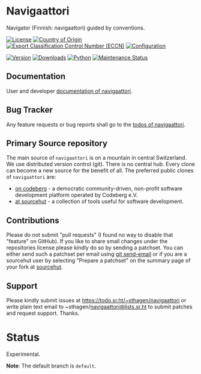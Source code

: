 # Navigaattori

Navigator (Finnish: navigaattori) guided by conventions.

[![License](https://git.sr.ht/~sthagen/navigaattori/blob/default/docs/badges/license-spdx-mit.svg)](https://git.sr.ht/~sthagen/navigaattori/tree/default/item/LICENSE)
[![Country of Origin](https://git.sr.ht/~sthagen/navigaattori/blob/default/docs/badges/country-of-origin-name-switzerland-neutral.svg)](https://git.sr.ht/~sthagen/navigaattori/tree/default/item/COUNTRY-OF-ORIGIN)
[![Export Classification Control Number (ECCN)](https://git.sr.ht/~sthagen/navigaattori/blob/default/docs/badges/export-control-classification-number_eccn-ear99-neutral.svg)](https://git.sr.ht/~sthagen/navigaattori/tree/default/item/EXPORT-CONTROL-CLASSIFICATION-NUMBER)
[![Configuration](https://git.sr.ht/~sthagen/navigaattori/blob/default/docs/badges/configuration-sbom.svg)](https://git.sr.ht/~sthagen/navigaattori/tree/default/item/docs/third-party/README.md)

[![Version](https://git.sr.ht/~sthagen/navigaattori/blob/default/docs/badges/latest-release.svg)](https://pypi.python.org/pypi/navigaattori/)
[![Downloads](https://git.sr.ht/~sthagen/navigaattori/blob/default/docs/badges/downloads-per-month.svg)](https://pepy.tech/project/navigaattori)
[![Python](https://git.sr.ht/~sthagen/navigaattori/blob/default/docs/badges/python-versions.svg)](https://pypi.python.org/pypi/navigaattori/)
[![Maintenance Status](https://git.sr.ht/~sthagen/navigaattori/blob/default/docs/badges/commits-per-year.svg)](https://git.sr.ht/~sthagen/navigaattori/log)

## Documentation

User and developer [documentation of navigaattori](https://codes.dilettant.life/docs/navigaattori).

## Bug Tracker

Any feature requests or bug reports shall go to the [todos of navigaattori](https://todo.sr.ht/~sthagen/navigaattori).

## Primary Source repository

The main source of `navigaattori` is on a mountain in central Switzerland.
We use distributed version control (git).
There is no central hub.
Every clone can become a new source for the benefit of all.
The preferred public clones of `navigaattori` are:

* [on codeberg](https://codeberg.org/sthagen/navigaattori) - a democratic community-driven, non-profit software development platform operated by Codeberg e.V.
* [at sourcehut](https://git.sr.ht/~sthagen/navigaattori) - a collection of tools useful for software development.

## Contributions

Please do not submit "pull requests" (I found no way to disable that "feature" on GitHub).
If you like to share small changes under the repositories license please kindly do so by sending a patchset.
You can either send such a patchset per email using [git send-email](https://git-send-email.io) or 
if you are a sourcehut user by selecting "Prepare a patchset" on the summary page of your fork at [sourcehut](https://git.sr.ht/).

## Support

Please kindly submit issues at https://todo.sr.ht/~sthagen/navigaattori or write plain text email to ~sthagen/navigaattori@lists.sr.ht to submit patches and request support. Thanks.

# Status

Experimental.

**Note**: The default branch is `default`. 

